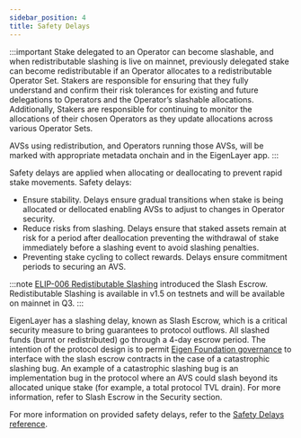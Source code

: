 ```yaml
---
sidebar_position: 4
title: Safety Delays
---
```


:::important
Stake delegated to an Operator can become slashable, and when redistributable slashing is live on mainnet, previously delegated
stake can become redistributable if an Operator allocates to a redistributable Operator Set. Stakers are responsible for 
ensuring that they fully understand and confirm their risk tolerances for existing and future delegations to Operators and the 
Operator’s slashable allocations. Additionally, Stakers are responsible for continuing to monitor the allocations of their 
chosen Operators as they update allocations across various Operator Sets.

AVSs using redistribution, and Operators running those AVSs, will be marked with appropriate metadata onchain and in the EigenLayer app.
:::

Safety delays are applied when allocating or deallocating to prevent rapid stake movements. Safety delays:
* Ensure stability. Delays ensure gradual transitions when stake is being allocated or dellocated enabling AVSs to adjust to changes in Operator security.
* Reduce risks from slashing. Delays ensure that staked assets remain at risk for a period after deallocation preventing the withdrawal of stake immediately before a slashing event to avoid slashing penalties.
* Preventing stake cycling to collect rewards. Delays ensure commitment periods to securing an AVS.

:::note
[ELIP-006 Redistibutable Slashing](https://github.com/eigenfoundation/ELIPs/blob/main/ELIPs/ELIP-006.md) introduced the Slash Escrow. Redistibutable Slashing is available in v1.5 on testnets and will be
available on mainnet in Q3.
:::

EigenLayer has a slashing delay, known as Slash Escrow, which is a critical security measure to bring guarantees to protocol outflows.
All slashed funds (burnt or redistributed) go through a 4-day escrow period. The intention of the protocol design is to permit
[Eigen Foundation governance](https://docs.eigenfoundation.org/protocol-governance/technical-architecture) to interface with 
the slash escrow contracts in the case of a catastrophic slashing bug. An example of a catastrophic slashing bug is an implementation 
bug in the protocol where an AVS could slash beyond its allocated unique stake (for example, a total protocol TVL drain). 
For more information, refer to Slash Escrow in the Security section. 

For more information on provided safety delays, refer to the [Safety Delays reference](../../reference/safety-delays-reference).

